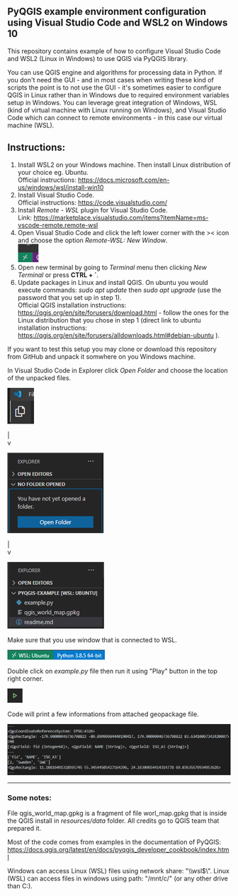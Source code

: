 ## PyQGIS example environment configuration using Visual Studio Code and WSL2 on Windows 10

This repository contains example of how to configure Visual Studio Code and WSL2 (Linux in Windows) to use QGIS via PyQGIS library.

You can use QGIS engine and algorithms for processing data in Python. If you don't need the GUI - and in most cases when writing these kind of scripts the point is to not use the GUI - it's sometimes easier to configure QGIS in Linux rather than in Windows due to required environment variables setup in Windows. You can leverage great integration of Windows, WSL (kind of virtual machine with Linux running on Windows), and Visual Studio Code which can connect to remote environments - in this case our virtual machine (WSL).

## Instructions:
1. Install WSL2 on your Windows machine. Then install Linux distribution of your choice eg. Ubuntu.  
Official instructions: https://docs.microsoft.com/en-us/windows/wsl/install-win10
1. Install Visual Studio Code.  
Official instructions: https://code.visualstudio.com/
1. Install _Remote - WSL_ plugin for Visual Studio Code.  
Link: https://marketplace.visualstudio.com/items?itemName=ms-vscode-remote.remote-wsl
1. Open Visual Studio Code and click the left lower corner with the >< icon and choose the option _Remote-WSL: New Window_.  
!["Connect to remote"](./images/connect_to_wsl.png)
1. Open new terminal by going to _Terminal_ menu then clicking _New Terminal_ or press __CTRL + `__.
1. Update packages in Linux and install QGIS. On ubuntu you would execute commands: _sudo apt update_ then _sudo apt upgrade_ (use the password that you set up in step 1).  
Official QGIS installation instructions: https://qgis.org/en/site/forusers/download.html - follow the ones for the Linux distribution that you chose in step 1 (direct link to ubuntu installation instructions: https://qgis.org/en/site/forusers/alldownloads.html#debian-ubuntu ).

If you want to test this setup you may clone or download this repository from GitHub and unpack it somwhere on you Windows machine. 

In Visual Studio Code in Explorer click _Open Folder_ and choose the location of the unpacked files.

!["Explorer"](./images/explorer.png)

|  
v  

!["Open folder"](./images/open_folder.png)

|  
v  

!["Open folder"](./images/list_of_files.png)

Make sure that you use window that is connected to WSL.

!["Open folder"](./images/connected_to_wsl.png)

Double click on _example.py_ file then run it using "Play" button in the top right corner.

!["Open folder"](./images/play.png)

Code will print a few informations from attached geopackage file.

!["Open folder"](./images/results.png)

---

### Some notes:

File qgis_world_map.gpkg is a fragment of file worl_map.gpkg that is inside the QGIS install in _resources/data_ folder. All credits go to QGIS team that prepared it.

Most of the code comes from examples in the documentation of PyQGIS: https://docs.qgis.org/latest/en/docs/pyqgis_developer_cookbook/index.html

Windows can access Linux (WSL) files using network share: "\\\wsl$\\". Linux (WSL) can access files in windows using path: "/mnt/c/" (or any other drive than C:).
